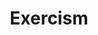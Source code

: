 ---
facebook: https://facebook.com/exercism.io
git: https://github.com/exercism
logohandle: exercism
sort: exercism
title: Exercism
twitter: https://x.com/exercism_io
website: https://exercism.org/
---